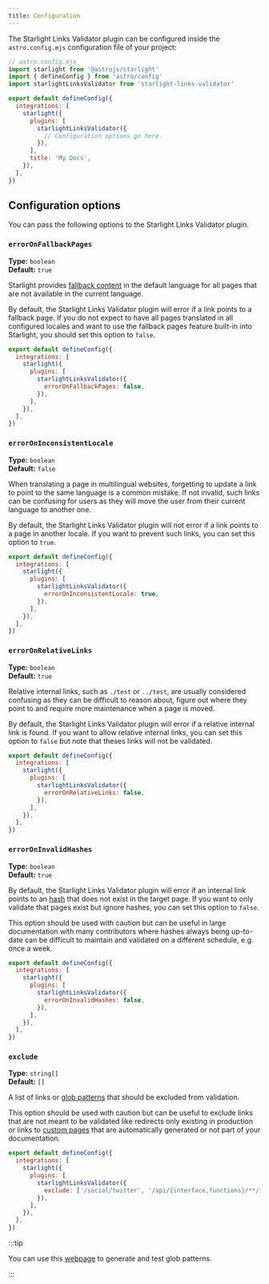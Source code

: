 ```yaml
---
title: Configuration
---
```


The Starlight Links Validator plugin can be configured inside the `astro.config.mjs` configuration file of your project:

```js {11}
// astro.config.mjs
import starlight from '@astrojs/starlight'
import { defineConfig } from 'astro/config'
import starlightLinksValidator from 'starlight-links-validator'

export default defineConfig({
  integrations: [
    starlight({
      plugins: [
        starlightLinksValidator({
          // Configuration options go here.
        }),
      ],
      title: 'My Docs',
    }),
  ],
})
```

## Configuration options

You can pass the following options to the Starlight Links Validator plugin.

### `errorOnFallbackPages`

**Type:** `boolean`  
**Default:** `true`

Starlight provides [fallback content](https://starlight.astro.build/guides/i18n/#fallback-content) in the default language for all pages that are not available in the current language.

By default, the Starlight Links Validator plugin will error if a link points to a fallback page.
If you do not expect to have all pages translated in all configured locales and want to use the fallback pages feature built-in into Starlight, you should set this option to `false`.

```js {6}
export default defineConfig({
  integrations: [
    starlight({
      plugins: [
        starlightLinksValidator({
          errorOnFallbackPages: false,
        }),
      ],
    }),
  ],
})
```

### `errorOnInconsistentLocale`

**Type:** `boolean`  
**Default:** `false`

When translating a page in multilingual websites, forgetting to update a link to point to the same language is a common mistake.
If not invalid, such links can be confusing for users as they will move the user from their current language to another one.

By default, the Starlight Links Validator plugin will not error if a link points to a page in another locale.
If you want to prevent such links, you can set this option to `true`.

```js {6}
export default defineConfig({
  integrations: [
    starlight({
      plugins: [
        starlightLinksValidator({
          errorOnInconsistentLocale: true,
        }),
      ],
    }),
  ],
})
```

### `errorOnRelativeLinks`

**Type:** `boolean`  
**Default:** `true`

Relative internal links, such as `./test` or `../test`, are usually considered confusing as they can be difficult to reason about, figure out where they point to and require more maintenance when a page is moved.

By default, the Starlight Links Validator plugin will error if a relative internal link is found.
If you want to allow relative internal links, you can set this option to `false` but note that theses links will not be validated.

```js {6}
export default defineConfig({
  integrations: [
    starlight({
      plugins: [
        starlightLinksValidator({
          errorOnRelativeLinks: false,
        }),
      ],
    }),
  ],
})
```

### `errorOnInvalidHashes`

**Type:** `boolean`  
**Default:** `true`

By default, the Starlight Links Validator plugin will error if an internal link points to an [hash](https://developer.mozilla.org/en-US/docs/Web/API/URL/hash) that does not exist in the target page.
If you want to only validate that pages exist but ignore hashes, you can set this option to `false`.

This option should be used with caution but can be useful in large documentation with many contributors where hashes always being up-to-date can be difficult to maintain and validated on a different schedule, e.g. once a week.

```js {6}
export default defineConfig({
  integrations: [
    starlight({
      plugins: [
        starlightLinksValidator({
          errorOnInvalidHashes: false,
        }),
      ],
    }),
  ],
})
```

### `exclude`

**Type:** `string[]`  
**Default:** `[]`

A list of links or [glob patterns](https://github.com/micromatch/picomatch#globbing-features) that should be excluded from validation.

This option should be used with caution but can be useful to exclude links that are not meant to be validated like redirects only existing in production or links to [custom pages](https://starlight.astro.build/guides/pages/#custom-pages) that are automatically generated or not part of your documentation.

```js {6}
export default defineConfig({
  integrations: [
    starlight({
      plugins: [
        starlightLinksValidator({
          exclude: ['/social/twitter', '/api/{interface,functions}/**/*'],
        }),
      ],
    }),
  ],
})
```

:::tip

You can use this [webpage](https://www.digitalocean.com/community/tools/glob) to generate and test glob patterns.

:::
